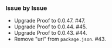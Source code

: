 ### Issue by Issue

 * Upgrade Proof to 0.0.47. #47.
 * Upgrade Proof to 0.0.44. #45.
 * Upgrade Proof to 0.0.43. #44.
 * Remove "url" from `package.json`. #43.
